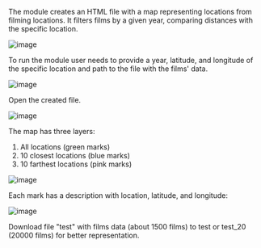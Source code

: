 The module creates an HTML file with a map representing locations from filming locations.
It filters films by a given year, comparing distances with the specific location. 

![image](https://user-images.githubusercontent.com/92580927/152962036-3a652f42-5147-4be0-88fa-469ec5f5b04f.png)

To run the module user needs to provide a year, latitude, and longitude of the specific location and path to the file with the films' data.

![image](https://user-images.githubusercontent.com/92580927/152962913-d7840dc1-43ef-4e70-ae69-344d406b372b.png)

Open the created file.

![image](https://user-images.githubusercontent.com/92580927/152960737-be90b0f9-8836-4afc-9eba-2429d5208b29.png)

The map has three layers: 
1) All locations (green marks)
2) 10 closest locations (blue marks)
3) 10 farthest locations (pink marks)

![image](https://user-images.githubusercontent.com/92580927/152966207-c57089c6-cbca-46b8-a4df-7b2dbeca1ca3.png)

Each mark has a description with location, latitude, and longitude:

![image](https://user-images.githubusercontent.com/92580927/152966046-509e22d3-c62c-4046-911b-4e738916b0c1.png)

Download file "test" with films data (about 1500 films) to test or test_20 (20000 films) for better representation.
